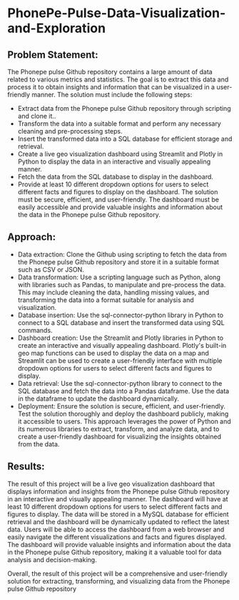 # PhonePe-Pulse-Data-Visualization-and-Exploration

## Problem Statement:
The Phonepe pulse Github repository contains a large amount of data related to various metrics and statistics. The goal is to extract this data and process it to obtain insights and information that can be visualized in a user-friendly manner.
The solution must include the following steps:
- Extract data from the Phonepe pulse Github repository through scripting and clone it..
- Transform the data into a suitable format and perform any necessary cleaning and pre-processing steps.
- Insert the transformed data into a SQL database for efficient storage and retrieval.
- Create a live geo visualization dashboard using Streamlit and Plotly in Python to display the data in an interactive and visually appealing manner.
- Fetch the data from the SQL database to display in the dashboard.
- Provide at least 10 different dropdown options for users to select different facts and figures to display on the dashboard.
The solution must be secure, efficient, and user-friendly. The dashboard must be easily accessible and provide valuable insights and information about the data in the Phonepe pulse Github repository.

## Approach:
- Data extraction: Clone the Github using scripting to fetch the data from the Phonepe pulse Github repository and store it in a suitable format such as CSV or JSON.
- Data transformation: Use a scripting language such as Python, along with libraries such as Pandas, to manipulate and pre-process the data. This may include cleaning the data, handling missing values, and transforming the data into a format suitable for analysis and visualization.
- Database insertion: Use the sql-connector-python library in Python to connect to a SQL database and insert the transformed data using SQL commands.
- Dashboard creation: Use the Streamlit and Plotly libraries in Python to create an interactive and visually appealing dashboard. Plotly's built-in geo map functions can be used to display the data on a map and Streamlit can be used to create a user-friendly interface with multiple dropdown options for users to select different facts and figures to display.
- Data retrieval: Use the sql-connector-python library to connect to the SQL database and fetch the data into a Pandas dataframe. Use the data in the dataframe to update the dashboard dynamically.
- Deployment: Ensure the solution is secure, efficient, and user-friendly. Test the solution thoroughly and deploy the dashboard publicly, making it accessible to users.
This approach leverages the power of Python and its numerous libraries to extract, transform, and analyze data, and to create a user-friendly dashboard for visualizing the insights obtained from the data.

## Results:
The result of this project will be a live geo visualization dashboard that displays information and insights from the Phonepe pulse Github repository in an interactive and visually appealing manner. The dashboard will have at least 10 different dropdown options for users to select different facts and figures to display. The data will be stored in a MySQL database for efficient retrieval and the dashboard will be dynamically updated to reflect the latest data. Users will be able to access the dashboard from a web browser and easily navigate the different visualizations and facts and figures displayed. The dashboard will provide valuable insights and information about the data in the Phonepe pulse Github repository, making it a valuable tool for data analysis and decision-making.

Overall, the result of this project will be a comprehensive and user-friendly solution for extracting, transforming, and visualizing data from the Phonepe pulse Github repository
